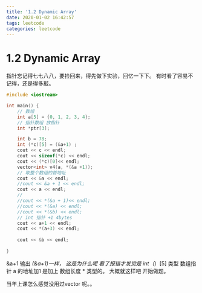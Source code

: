 ```yaml
---
title: '1.2 Dynamic Array'
date: 2020-01-02 16:42:57
tags: leetcode
categories: leetcode
---
```

# 1.2 Dynamic Array
指针忘记得七七八八，要捡回来，得先做下实验，回忆一下下。
有时看了容易不记得，还是得多敲。
``` c++
#include <iostream>

int main() {
    // 数组
    int a[5] = {0, 1, 2, 3, 4};
    // 指针数组 放指针
    int *ptr[3];

    int b = 78;
    int (*c)[5] = (&a+1) ;
    cout << c << endl;
    cout << sizeof(*c) << endl;
    cout << (*c)[0]<< endl;
    vector<int> v4(a, *(&a +1));
    // 取整个数组的首地址
    cout << &a << endl;
    //cout << &a + 1 << endl;
    cout << a << endl;
    //
    //cout << *(&a + 1)<< endl;
    //cout << *(&a) << endl;
    //cout << *(&b) << endl;
    // int 指针 +1 4bytes
    cout << a+1 << endl;
    cout << *(a+3) << endl;
    
    cout << &b << endl;
        
}
```
&a+1 输出 *(&a+1)一样， 这是为什么呢
看了报错才发觉是 int（*）[5] 类型
数组指针 a 的地址加1 是加上 数组长度 * 类型的。
大概就这样吧 开始做题。

当年上课怎么感觉没用过vector 呢。。